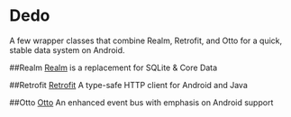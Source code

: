 # Dedo
A few wrapper classes that combine Realm, Retrofit, and Otto for a quick, stable data system on Android.

##Realm
[Realm](https://realm.io/) is a replacement for SQLite & Core Data

##Retrofit
[Retrofit](http://square.github.io/retrofit/) A type-safe HTTP client for Android and Java

##Otto
[Otto](http://square.github.io/otto/) An enhanced event bus with emphasis on Android support
